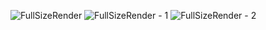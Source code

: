 ![FullSizeRender](https://user-images.githubusercontent.com/22160969/155451997-c759faa1-5822-4c8f-b2d1-d3c918066674.jpg)
![FullSizeRender - 1](https://user-images.githubusercontent.com/22160969/155452014-116ba2e0-4f30-4014-9de8-2e249c9ec303.jpg)
![FullSizeRender - 2](https://user-images.githubusercontent.com/22160969/155452021-a2cdbb02-0ee6-4d76-b2ab-efe2d40d94f4.jpg)
